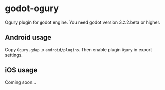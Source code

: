 # godot-ogury

Ogury plugin for godot engine. You need godot version 3.2.2.beta or higher.

## Android usage

Copy `Ogury.gdap` to `android/plugins`. Then enable plugin `Ogury` in export settings.

## iOS usage

Coming soon...
